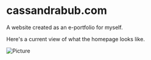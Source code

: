 # cassandrabub.com
A website created as an e-portfolio for myself.


Here's a current view of what the homepage looks like.

![Picture](http://i.imgur.com/T9omuVh.png)
